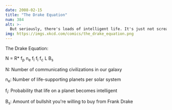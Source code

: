 ```yaml
---
date: 2008-02-15
title: "The Drake Equation"
num: 384
alt: >-
  But seriously, there's loads of intelligent life. It's just not screaming constantly in all directions on the handful of frequencies we search.
img: https://imgs.xkcd.com/comics/the_drake_equation.png
---
```

The Drake Equation:

N = R\* f<sub>p</sub> n<sub>e</sub> f<sub>l</sub> f<sub>i</sub> f<sub>c</sub> L B<sub>s</sub>

N: Number of communicating civilizations in our galaxy

n<sub>e</sub>: Number of life-supporting planets per solar system

f<sub>i</sub>: Probability that life on a planet becomes intelligent

B<sub>s</sub>: Amount of bullshit you're willing to buy from Frank Drake